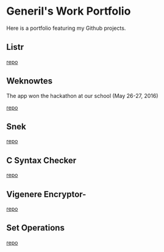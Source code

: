 # Generil's Work Portfolio

Here is a portfolio featuring my Github projects.

## Listr
[repo](https://github.com/generil/listr)

## Weknowtes
The app won the hackathon at our school (May 26-27, 2016)

[repo](https://github.com/generil/hackathon)

## Snek
[repo](https://github.com/generil/snek)

## C Syntax Checker
[repo](https://github.com/generil/c-syntax-checker)

## Vigenere Encryptor-
[repo](https://github.com/generil/vigenere-cipher)

## Set Operations
[repo](https://github.com/generil/set-operation)
